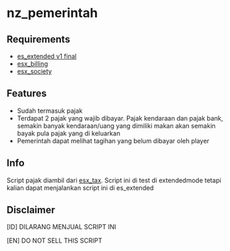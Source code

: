 # nz_pemerintah

## Requirements
- [es_extended v1 final](https://github.com/esx-framework/es_extended/tree/v1-final)
- [esx_billing](https://github.com/esx-framework/esx_billing)
- [esx_society](https://github.com/esx-framework/esx_society)

## Features
- Sudah termasuk pajak
- Terdapat 2 pajak yang wajib dibayar. Pajak kendaraan dan pajak bank, semakin banyak kendaraan/uang yang dimiliki makan akan semakin bayak pula pajak yang di keluarkan
- Pemerintah dapat melihat tagihan yang belum dibayar oleh player

## Info
Script pajak diambil dari [esx_tax](https://github.com/AshKetchumza/esx_tax). Script ini di test di extendedmode tetapi kalian dapat menjalankan script ini di es_extended


## Disclaimer
[ID]
DILARANG MENJUAL SCRIPT INI

[EN]
DO NOT SELL THIS SCRIPT

